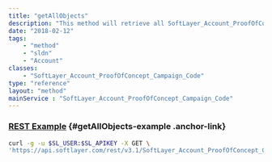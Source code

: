 ```yaml
---
title: "getAllObjects"
description: "This method will retrieve all SoftLayer_Account_ProofOfConcept_Campaign_Code objects. Use the `code` field when submitting a request on the [SoftLayer_Container_Account_ProofOfConcept_Request_Opportunity](/reference/datatypes/SoftLayer_Container_Account_ProofOfConcept_Request_Opportunity) container. "
date: "2018-02-12"
tags:
    - "method"
    - "sldn"
    - "Account"
classes:
    - "SoftLayer_Account_ProofOfConcept_Campaign_Code"
type: "reference"
layout: "method"
mainService : "SoftLayer_Account_ProofOfConcept_Campaign_Code"
---
```


### [REST Example](#getAllObjects-example) <a href="/article/rest/"><i class="fas fa-question"></i></a> {#getAllObjects-example .anchor-link} 
```bash
curl -g -u $SL_USER:$SL_APIKEY -X GET \
'https://api.softlayer.com/rest/v3.1/SoftLayer_Account_ProofOfConcept_Campaign_Code/getAllObjects'
```
